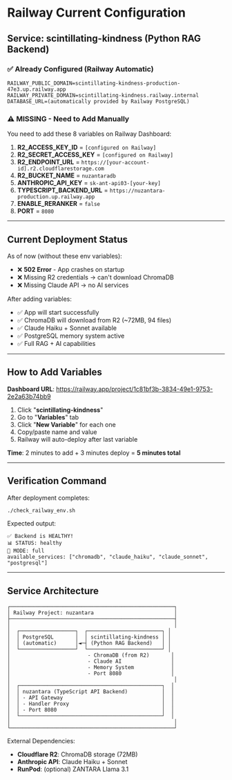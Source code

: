 # Railway Current Configuration

## Service: scintillating-kindness (Python RAG Backend)

### ✅ Already Configured (Railway Automatic)
```
RAILWAY_PUBLIC_DOMAIN=scintillating-kindness-production-47e3.up.railway.app
RAILWAY_PRIVATE_DOMAIN=scintillating-kindness.railway.internal
DATABASE_URL=(automatically provided by Railway PostgreSQL)
```

### ⚠️ MISSING - Need to Add Manually

You need to add these 8 variables on Railway Dashboard:

1. **R2_ACCESS_KEY_ID** = `[configured on Railway]`
2. **R2_SECRET_ACCESS_KEY** = `[configured on Railway]`
3. **R2_ENDPOINT_URL** = `https://[your-account-id].r2.cloudflarestorage.com`
4. **R2_BUCKET_NAME** = `nuzantaradb`
5. **ANTHROPIC_API_KEY** = `sk-ant-api03-[your-key]`
6. **TYPESCRIPT_BACKEND_URL** = `https://nuzantara-production.up.railway.app`
7. **ENABLE_RERANKER** = `false`
8. **PORT** = `8080`

---

## Current Deployment Status

As of now (without these env variables):
- ❌ **502 Error** - App crashes on startup
- ❌ Missing R2 credentials → can't download ChromaDB
- ❌ Missing Claude API → no AI services

After adding variables:
- ✅ App will start successfully
- ✅ ChromaDB will download from R2 (~72MB, 94 files)
- ✅ Claude Haiku + Sonnet available
- ✅ PostgreSQL memory system active
- ✅ Full RAG + AI capabilities

---

## How to Add Variables

**Dashboard URL**: https://railway.app/project/1c81bf3b-3834-49e1-9753-2e2a63b74bb9

1. Click "**scintillating-kindness**"
2. Go to "**Variables**" tab
3. Click "**New Variable**" for each one
4. Copy/paste name and value
5. Railway will auto-deploy after last variable

**Time**: 2 minutes to add + 3 minutes deploy = **5 minutes total**

---

## Verification Command

After deployment completes:
```bash
./check_railway_env.sh
```

Expected output:
```
✅ Backend is HEALTHY!
📊 STATUS: healthy
🔧 MODE: full
available_services: ["chromadb", "claude_haiku", "claude_sonnet", "postgresql"]
```

---

## Service Architecture

```
┌─────────────────────────────────────────────────────┐
│ Railway Project: nuzantara                          │
├─────────────────────────────────────────────────────┤
│                                                     │
│  ┌──────────────────┐  ┌────────────────────────┐ │
│  │ PostgreSQL       │  │ scintillating-kindness │ │
│  │ (automatic)      │◄─┤ (Python RAG Backend)   │ │
│  └──────────────────┘  └────────────────────────┘ │
│                         - ChromaDB (from R2)       │
│                         - Claude AI                │
│                         - Memory System            │
│                         - Port 8080                │
│                                                     │
│  ┌──────────────────────────────────────────────┐  │
│  │ nuzantara (TypeScript API Backend)           │  │
│  │ - API Gateway                                │  │
│  │ - Handler Proxy                              │  │
│  │ - Port 8080                                  │  │
│  └──────────────────────────────────────────────┘  │
│                                                     │
└─────────────────────────────────────────────────────┘
```

External Dependencies:
- **Cloudflare R2**: ChromaDB storage (72MB)
- **Anthropic API**: Claude Haiku + Sonnet
- **RunPod**: (optional) ZANTARA Llama 3.1
